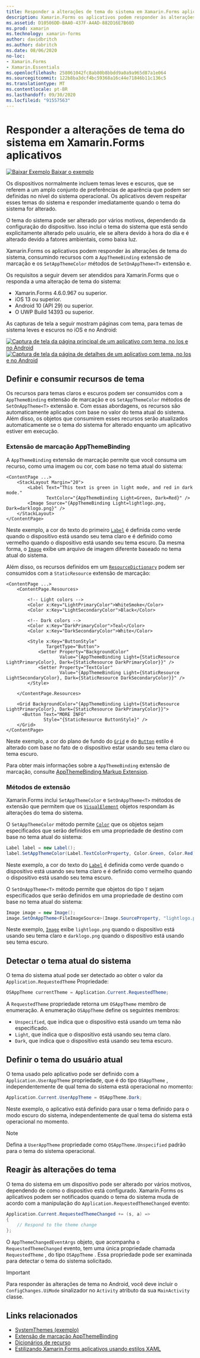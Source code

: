 ```yaml
---
title: Responder a alterações de tema do sistema em Xamarin.Forms aplicativos
description: Xamarin.Forms os aplicativos podem responder às alterações de tema do sistema operacional usando o tipo OnAppTheme e a extensão de marcação DynamicResource.
ms.assetid: D10506DD-BAA0-437F-A4AD-882D16E7B60D
ms.prod: xamarin
ms.technology: xamarin-forms
author: davidbritch
ms.author: dabritch
ms.date: 08/06/2020
no-loc:
- Xamarin.Forms
- Xamarin.Essentials
ms.openlocfilehash: 258061042fc8ab80b8bbdd9a0a9a965d87a1e064
ms.sourcegitcommit: 122b8ba3dcf4bc59368a16c44e71846b11c136c5
ms.translationtype: MT
ms.contentlocale: pt-BR
ms.lasthandoff: 09/30/2020
ms.locfileid: "91557563"
---
```

# <a name="respond-to-system-theme-changes-in-no-locxamarinforms-applications"></a>Responder a alterações de tema do sistema em Xamarin.Forms aplicativos

[![Baixar Exemplo](~/media/shared/download.png) Baixar o exemplo](https://docs.microsoft.com/samples/xamarin/xamarin-forms-samples/userinterface-systemthemesdemo/)

Os dispositivos normalmente incluem temas leves e escuros, que se referem a um amplo conjunto de preferências de aparência que podem ser definidas no nível do sistema operacional. Os aplicativos devem respeitar esses temas do sistema e responder imediatamente quando o tema do sistema for alterado.

O tema do sistema pode ser alterado por vários motivos, dependendo da configuração do dispositivo. Isso inclui o tema do sistema que está sendo explicitamente alterado pelo usuário, ele se altera devido à hora do dia e é alterado devido a fatores ambientais, como baixa luz.

Xamarin.Forms os aplicativos podem responder às alterações de tema do sistema, consumindo recursos com a `AppThemeBinding` extensão de marcação e os `SetAppThemeColor` métodos de `SetOnAppTheme<T>`  extensão e.

Os requisitos a seguir devem ser atendidos para Xamarin.Forms que o responda a uma alteração de tema do sistema:

- Xamarin.Forms 4.6.0.967 ou superior.
- iOS 13 ou superior.
- Android 10 (API 29) ou superior.
- O UWP Build 14393 ou superior.

As capturas de tela a seguir mostram páginas com tema, para temas de sistema leves e escuros no iOS e no Android:

[![Captura de tela da página principal de um aplicativo com tema, no Ios e no Android](system-theme-changes-images/main-page-both-themes.png "Página principal do aplicativo com tema")](system-theme-changes-images/main-page-both-themes-large.png#lightbox "Página principal do aplicativo com tema") 
 [ ![Captura de tela da página de detalhes de um aplicativo com tema, no Ios e no Android](system-theme-changes-images/detail-page-both-themes.png "Página de detalhes do aplicativo com tema")](system-theme-changes-images/detail-page-both-themes-large.png#lightbox "Página de detalhes do aplicativo com tema")

## <a name="define-and-consume-theme-resources"></a>Definir e consumir recursos de tema

Os recursos para temas claros e escuros podem ser consumidos com a `AppThemeBinding` extensão de marcação e os `SetAppThemeColor` métodos de `SetOnAppTheme<T>` extensão e. Com essas abordagens, os recursos são automaticamente aplicados com base no valor do tema atual do sistema. Além disso, os objetos que consumirem esses recursos serão atualizados automaticamente se o tema do sistema for alterado enquanto um aplicativo estiver em execução.

### <a name="appthemebinding-markup-extension"></a>Extensão de marcação AppThemeBinding

A `AppThemeBinding` extensão de marcação permite que você consuma um recurso, como uma imagem ou cor, com base no tema atual do sistema:

```xaml
<ContentPage ...>
    <StackLayout Margin="20">
        <Label Text="This text is green in light mode, and red in dark mode."
               TextColor="{AppThemeBinding Light=Green, Dark=Red}" />
        <Image Source="{AppThemeBinding Light=lightlogo.png, Dark=darklogo.png}" />
    </StackLayout>
</ContentPage>
```

Neste exemplo, a cor do texto do primeiro [`Label`](xref:Xamarin.Forms.Label) é definida como verde quando o dispositivo está usando seu tema claro e é definido como vermelho quando o dispositivo está usando seu tema escuro. Da mesma forma, o [`Image`](xref:Xamarin.Forms.Image) exibe um arquivo de imagem diferente baseado no tema atual do sistema.

Além disso, os recursos definidos em um [`ResourceDictionary`](xref:Xamarin.Forms.ResourceDictionary) podem ser consumidos com a `StaticResource` extensão de marcação:

```xaml
<ContentPage ...>
    <ContentPage.Resources>

        <!-- Light colors -->
        <Color x:Key="LightPrimaryColor">WhiteSmoke</Color>
        <Color x:Key="LightSecondaryColor">Black</Color>

        <!-- Dark colors -->
        <Color x:Key="DarkPrimaryColor">Teal</Color>
        <Color x:Key="DarkSecondaryColor">White</Color>

        <Style x:Key="ButtonStyle"
               TargetType="Button">
            <Setter Property="BackgroundColor"
                    Value="{AppThemeBinding Light={StaticResource LightPrimaryColor}, Dark={StaticResource DarkPrimaryColor}}" />
            <Setter Property="TextColor"
                    Value="{AppThemeBinding Light={StaticResource LightSecondaryColor}, Dark={StaticResource DarkSecondaryColor}}" />
        </Style>

    </ContentPage.Resources>

    <Grid BackgroundColor="{AppThemeBinding Light={StaticResource LightPrimaryColor}, Dark={StaticResource DarkPrimaryColor}}">
      <Button Text="MORE INFO"
              Style="{StaticResource ButtonStyle}" />
    </Grid>    
</ContentPage>    
```

Neste exemplo, a cor do plano de fundo do [`Grid`](xref:Xamarin.Forms.Grid) e do [`Button`](xref:Xamarin.Forms.Button) estilo é alterado com base no fato de o dispositivo estar usando seu tema claro ou tema escuro.

Para obter mais informações sobre a `AppThemeBinding` extensão de marcação, consulte [AppThemeBinding Markup Extension](~/xamarin-forms/xaml/markup-extensions/consuming.md#appthemebinding-markup-extension).

### <a name="extension-methods"></a>Métodos de extensão

Xamarin.Forms inclui `SetAppThemeColor` e `SetOnAppTheme<T>` métodos de extensão que permitem que os [`VisualElement`](xref:Xamarin.Forms.VisualElement) objetos respondam às alterações do tema do sistema.

O `SetAppThemeColor` método permite [`Color`](xref:Xamarin.Forms.Color) que os objetos sejam especificados que serão definidos em uma propriedade de destino com base no tema atual do sistema:

```csharp
Label label = new Label();
label.SetAppThemeColor(Label.TextColorProperty, Color.Green, Color.Red);
```

Neste exemplo, a cor do texto do [`Label`](xref:Xamarin.Forms.Label) é definida como verde quando o dispositivo está usando seu tema claro e é definido como vermelho quando o dispositivo está usando seu tema escuro.

O `SetOnAppTheme<T>` método permite que objetos do tipo `T` sejam especificados que serão definidos em uma propriedade de destino com base no tema atual do sistema:

```csharp
Image image = new Image();
image.SetOnAppTheme<FileImageSource>(Image.SourceProperty, "lightlogo.png", "darklogo.png");
```

Neste exemplo, [`Image`](xref:Xamarin.Forms.Image) exibe `lightlogo.png` quando o dispositivo está usando seu tema claro e `darklogo.png` quando o dispositivo está usando seu tema escuro.

## <a name="detect-the-current-system-theme"></a>Detectar o tema atual do sistema

O tema do sistema atual pode ser detectado ao obter o valor da `Application.RequestedTheme` Propriedade:

```csharp
OSAppTheme currentTheme = Application.Current.RequestedTheme;
```

A `RequestedTheme` propriedade retorna um `OSAppTheme` membro de enumeração. A enumeração `OSAppTheme` define os seguintes membros:

- `Unspecified`, que indica que o dispositivo está usando um tema não especificado.
- `Light`, que indica que o dispositivo está usando seu tema claro.
- `Dark`, que indica que o dispositivo está usando seu tema escuro.

## <a name="set-the-current-user-theme"></a>Definir o tema do usuário atual

O tema usado pelo aplicativo pode ser definido com a `Application.UserAppTheme` propriedade, que é do tipo `OSAppTheme` , independentemente de qual tema do sistema está operacional no momento:

```csharp
Application.Current.UserAppTheme = OSAppTheme.Dark;
```

Neste exemplo, o aplicativo está definido para usar o tema definido para o modo escuro do sistema, independentemente de qual tema do sistema está operacional no momento.

> [!NOTE]
> Defina a `UserAppTheme` propriedade como `OSAppTheme.Unspecified` padrão para o tema do sistema operacional.

## <a name="react-to-theme-changes"></a>Reagir às alterações do tema

O tema do sistema em um dispositivo pode ser alterado por vários motivos, dependendo de como o dispositivo está configurado. Xamarin.Forms os aplicativos podem ser notificados quando o tema do sistema muda de acordo com a manipulação do `Application.RequestedThemeChanged` evento:

```csharp
Application.Current.RequestedThemeChanged += (s, a) =>
{
    // Respond to the theme change
};
```

O `AppThemeChangedEventArgs` objeto, que acompanha o `RequestedThemeChanged` evento, tem uma única propriedade chamada `RequestedTheme` , do tipo `OSAppTheme` . Essa propriedade pode ser examinada para detectar o tema do sistema solicitado.

> [!IMPORTANT]
> Para responder às alterações de tema no Android, você deve incluir o `ConfigChanges.UiMode` sinalizador no `Activity` atributo da sua `MainActivity` classe.

## <a name="related-links"></a>Links relacionados

- [SystemThemes (exemplo)](/samples/xamarin/xamarin-forms-samples/userinterface-systemthemesdemo/)
- [Extensão de marcação AppThemeBinding](~/xamarin-forms/xaml/markup-extensions/consuming.md#appthemebinding-markup-extension)
- [Dicionários de recurso](~/xamarin-forms/xaml/resource-dictionaries.md)
- [Estilizando Xamarin.Forms aplicativos usando estilos XAML](~/xamarin-forms/user-interface/styles/xaml/index.md)